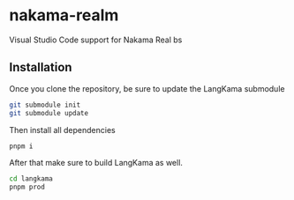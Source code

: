 # nakama-realm

Visual Studio Code support for Nakama Real bs

## Installation

Once you clone the repository, be sure to update the LangKama submodule

```sh
git submodule init
git submodule update
```

Then install all dependencies

```sh
pnpm i
```

After that make sure to build LangKama as well.

```sh
cd langkama
pnpm prod
```